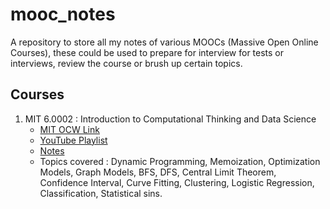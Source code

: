 # mooc_notes

A repository to store all my notes of various MOOCs (Massive Open Online Courses), these could be used to prepare for interview for tests or interviews, review the course or brush up certain topics.

## Courses

1. MIT 6.0002 : Introduction to Computational Thinking and Data Science
    - [MIT OCW Link](https://ocw.mit.edu/courses/electrical-engineering-and-computer-science/6-0002-introduction-to-computational-thinking-and-data-science-fall-2016/)
    - [YouTube Playlist](https://www.youtube.com/watch?v=C1lhuz6pZC0&list=PLUl4u3cNGP619EG1wp0kT-7rDE_Az5TNd)
    - [Notes](https://github.com/aadityaubhat/mooc_notes/blob/master/Introduction%20to%20Computational%20Thinking%20and%20Data%20Science.ipynb)
    - Topics covered : Dynamic Programming, Memoization, Optimization Models, Graph Models, BFS, DFS, Central Limit Theorem, Confidence Interval, Curve Fitting, Clustering, Logistic Regression, Classification, Statistical sins.
